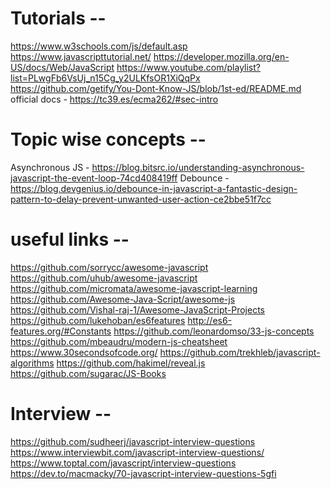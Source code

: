 # Tutorials --

https://www.w3schools.com/js/default.asp
https://www.javascripttutorial.net/
https://developer.mozilla.org/en-US/docs/Web/JavaScript
https://www.youtube.com/playlist?list=PLwgFb6VsUj_n15Cg_y2ULKfsOR1XiQqPx
https://github.com/getify/You-Dont-Know-JS/blob/1st-ed/README.md
official docs - https://tc39.es/ecma262/#sec-intro

# Topic wise concepts --

Asynchronous JS - https://blog.bitsrc.io/understanding-asynchronous-javascript-the-event-loop-74cd408419ff
Debounce - https://blog.devgenius.io/debounce-in-javascript-a-fantastic-design-pattern-to-delay-prevent-unwanted-user-action-ce2bbe51f7cc

# useful links --

https://github.com/sorrycc/awesome-javascript
https://github.com/uhub/awesome-javascript
https://github.com/micromata/awesome-javascript-learning
https://github.com/Awesome-Java-Script/awesome-js
https://github.com/Vishal-raj-1/Awesome-JavaScript-Projects
https://github.com/lukehoban/es6features
http://es6-features.org/#Constants
https://github.com/leonardomso/33-js-concepts
https://github.com/mbeaudru/modern-js-cheatsheet
https://www.30secondsofcode.org/
https://github.com/trekhleb/javascript-algorithms
https://github.com/hakimel/reveal.js
https://github.com/sugarac/JS-Books

# Interview --

https://github.com/sudheerj/javascript-interview-questions
https://www.interviewbit.com/javascript-interview-questions/
https://www.toptal.com/javascript/interview-questions
https://dev.to/macmacky/70-javascript-interview-questions-5gfi
